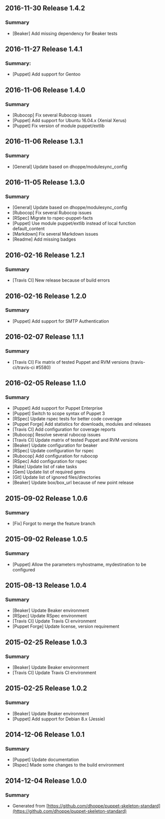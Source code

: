 ## 2016-11-30 Release 1.4.2

### Summary

- [Beaker] Add missing dependency for Beaker tests

## 2016-11-27 Release 1.4.1

### Summary:

- [Puppet] Add support for Gentoo

## 2016-11-06 Release 1.4.0

### Summary

- [Rubocop] Fix several Rubocop issues
- [Puppet] Add support for Ubuntu 16.04.x (Xenial Xerus)
- [Puppet] Fix version of module puppet/extlib

## 2016-11-06 Release 1.3.1

### Summary

- [General] Update based on dhoppe/modulesync_config

## 2016-11-05 Release 1.3.0

### Summary

- [General] Update based on dhoppe/modulesync_config
- [Rubocop] Fix several Rubocop issues
- [RSpec] Migrate to rspec-puppet-facts
- [Puppet] Use module puppet/extlib instead of local function default_content
- [Markdown] Fix several Markdown issues
- [Readme] Add missing badges

## 2016-02-16 Release 1.2.1

### Summary

- [Travis CI] New release because of build errors

## 2016-02-16 Release 1.2.0

### Summary

- [Puppet] Add support for SMTP Authentication

## 2016-02-07 Release 1.1.1

### Summary

- [Travis CI] Fix matrix of tested Puppet and RVM versions (travis-ci/travis-ci #5580)

## 2016-02-05 Release 1.1.0

### Summary

- [Puppet] Add support for Puppet Enterprise
- [Puppet] Switch to scope syntax of Puppet 3
- [RSpec] Update rspec tests for better code coverage
- [Puppet Forge] Add statistics for downloads, modules and releases
- [Travis CI] Add configuration for coverage reports
- [Rubocop] Resolve several rubocop issues
- [Travis CI] Update matrix of tested Puppet and RVM versions
- [Beaker] Update configuration for beaker
- [RSpec] Update configuration for rspec
- [Rubocop] Add configuration for rubocop
- [RSpec] Add configuration for rspec
- [Rake] Update list of rake tasks
- [Gem] Update list of required gems
- [Git] Update list of ignored files/directories
- [Beaker] Update box/box_url because of new point release

## 2015-09-02 Release 1.0.6

### Summary

- [Fix] Forgot to merge the feature branch

## 2015-09-02 Release 1.0.5

### Summary

- [Puppet] Allow the parameters myhostname, mydestination to be configured

## 2015-08-13 Release 1.0.4

### Summary

- [Beaker] Update Beaker environment
- [RSpec] Update RSpec environment
- [Travis CI] Update Travis CI environment
- [Puppet Forge] Update license, version requirement

## 2015-02-25 Release 1.0.3

### Summary

- [Beaker] Update Beaker environment
- [Travis CI] Update Travis CI environment

## 2015-02-25 Release 1.0.2

### Summary

- [Beaker] Update Beaker environment
- [Puppet] Add support for Debian 8.x (Jessie)

## 2014-12-06 Release 1.0.1

### Summary

- [Puppet] Update documentation
- [Rspec] Made some changes to the build environment

## 2014-12-04 Release 1.0.0

### Summary

- Generated from [https://github.com/dhoppe/puppet-skeleton-standard](https://github.com/dhoppe/puppet-skeleton-standard)
